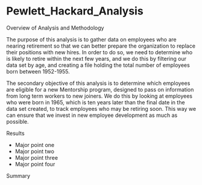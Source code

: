# Pewlett_Hackard_Analysis

Overview of Analysis and Methodology

The purpose of this analysis is to gather data on employees who are nearing retirement so that we can better prepare the organization to replace their positions with new hires. In order to do so, we need to determine who is likely to retire within the next few years, and we do this by filtering our data set by age, and creating a file holding the total number of employees born between 1952-1955. 

The secondary objective of this analysis is to determine which employees are eligible for a new Mentorship program, designed to pass on information from long term workers to new joiners. We do this by looking at employees who were born in 1965, which is ten years later than the final date in the data set created, to track employees who may be retiring soon. This way we can ensure that we invest in new employee development as much as possible. 

Results

* Major point one
* Major point two
* Major point three
* Major point four

Summary
